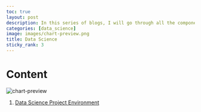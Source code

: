 ```yaml
---
toc: true
layout: post
description: In this series of blogs, I will go through all the components of doing time series analysis.
categories: [data_science]
image: images/chart-preview.png
title: Data Science
sticky_rank: 3
---
```

# Content
![chart-preview]({{site.baseurl}}/images/chart-preview.png " ")

1. [Data Science Project Environment](https://alokrajg.github.io/ARG/data_science/2021/04/15/01-Data-Science-Worflow.html)

